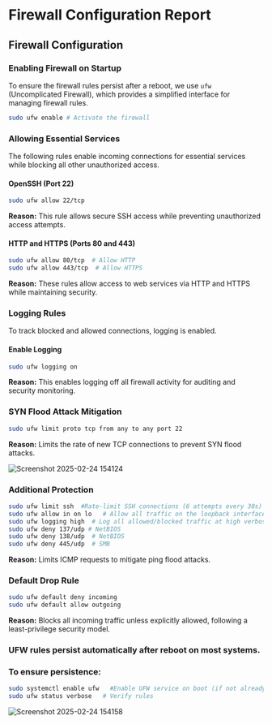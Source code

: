 # Firewall Configuration Report

## Firewall Configuration

### Enabling Firewall on Startup

To ensure the firewall rules persist after a reboot, we use `ufw` (Uncomplicated Firewall), which provides a simplified interface for managing firewall rules.

```sh
sudo ufw enable # Activate the firewall
```

### Allowing Essential Services

The following rules enable incoming connections for essential services while blocking all other unauthorized access.

#### OpenSSH (Port 22)

```sh
sudo ufw allow 22/tcp
```

**Reason:** This rule allows secure SSH access while preventing unauthorized access attempts.

#### HTTP and HTTPS (Ports 80 and 443)

```sh
sudo ufw allow 80/tcp  # Allow HTTP
sudo ufw allow 443/tcp  # Allow HTTPS
```

**Reason:** These rules allow access to web services via HTTP and HTTPS while maintaining security.

### Logging Rules

To track blocked and allowed connections, logging is enabled.

#### Enable Logging

```sh
sudo ufw logging on
```

**Reason:** This enables logging off all firewall activity for auditing and security monitoring.

### SYN Flood Attack Mitigation

```sh
sudo ufw limit proto tcp from any to any port 22
```
**Reason:** Limits the rate of new TCP connections to prevent SYN flood attacks.

![Screenshot 2025-02-24 154124](https://github.com/user-attachments/assets/5f1d4961-ee20-4c16-8918-f02755ac0215)

### Additional Protection

```sh
sudo ufw limit ssh  #Rate-limit SSH connections (6 attempts every 30s)
sudo ufw allow in on lo   # Allow all traffic on the loopback interface
sudo ufw logging high  # Log all allowed/blocked traffic at high verbosity
sudo ufw deny 137/udp # NetBIOS
sudo ufw deny 138/udp  # NetBIOS
sudo ufw deny 445/udp  # SMB

```

**Reason:** Limits ICMP requests to mitigate ping flood attacks.

### Default Drop Rule

```sh
sudo ufw default deny incoming
sudo ufw default allow outgoing
```

**Reason:** Blocks all incoming traffic unless explicitly allowed, following a least-privilege security model.

### UFW rules persist automatically after reboot on most systems. 
### To ensure persistence:
```sh
sudo systemctl enable ufw   #Enable UFW service on boot (if not already enabled)
sudo ufw status verbose   # Verify rules
```

![Screenshot 2025-02-24 154158](https://github.com/user-attachments/assets/639c2f7d-3d2b-47e5-9ab1-83a3f3a5e82c)

